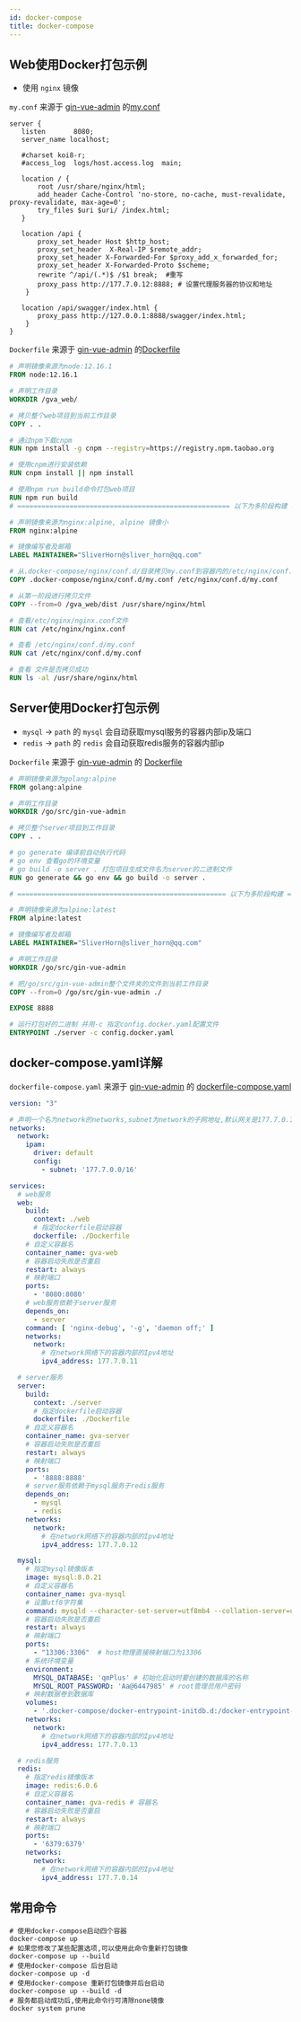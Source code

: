 ```yaml
---
id: docker-compose
title: docker-compose
---
```


## Web使用Docker打包示例

- 使用 `nginx` 镜像

`my.conf` 来源于 [gin-vue-admin](https://github.com/flipped-aurora/gin-vue-admin) 的[my.conf](https://github.com/flipped-aurora/gin-vue-admin/blob/master/web/.docker-compose/nginx/conf.d/my.conf)

 ```shell
server {
    listen       8080;
    server_name localhost;

    #charset koi8-r;
    #access_log  logs/host.access.log  main;

    location / {
        root /usr/share/nginx/html;
        add_header Cache-Control 'no-store, no-cache, must-revalidate, proxy-revalidate, max-age=0';
        try_files $uri $uri/ /index.html;
    }

    location /api {
        proxy_set_header Host $http_host;
        proxy_set_header  X-Real-IP $remote_addr;
        proxy_set_header X-Forwarded-For $proxy_add_x_forwarded_for;
        proxy_set_header X-Forwarded-Proto $scheme;
        rewrite ^/api/(.*)$ /$1 break;  #重写
        proxy_pass http://177.7.0.12:8888; # 设置代理服务器的协议和地址
     }

    location /api/swagger/index.html {
        proxy_pass http://127.0.0.1:8888/swagger/index.html;
     }
 }
 ```

`Dockerfile` 来源于 [gin-vue-admin](https://github.com/flipped-aurora/gin-vue-admin) 的[Dockerfile](https://github.com/flipped-aurora/gin-vue-admin/blob/master/web/Dockerfile)

```dockerfile
# 声明镜像来源为node:12.16.1
FROM node:12.16.1

# 声明工作目录
WORKDIR /gva_web/

# 拷贝整个web项目到当前工作目录
COPY . .

# 通过npm下载cnpm
RUN npm install -g cnpm --registry=https://registry.npm.taobao.org

# 使用cnpm进行安装依赖
RUN cnpm install || npm install

# 使用npm run build命令打包web项目
RUN npm run build
# ===================================================== 以下为多阶段构建 ==========================================================

# 声明镜像来源为nginx:alpine, alpine 镜像小
FROM nginx:alpine

# 镜像编写者及邮箱
LABEL MAINTAINER="SliverHorn@sliver_horn@qq.com"

# 从.docker-compose/nginx/conf.d/目录拷贝my.conf到容器内的/etc/nginx/conf.d/my.conf
COPY .docker-compose/nginx/conf.d/my.conf /etc/nginx/conf.d/my.conf

# 从第一阶段进行拷贝文件
COPY --from=0 /gva_web/dist /usr/share/nginx/html

# 查看/etc/nginx/nginx.conf文件
RUN cat /etc/nginx/nginx.conf

# 查看 /etc/nginx/conf.d/my.conf
RUN cat /etc/nginx/conf.d/my.conf

# 查看 文件是否拷贝成功
RUN ls -al /usr/share/nginx/html
```

## Server使用Docker打包示例

- `mysql` -> `path` 的 `mysql` 会自动获取mysql服务的容器内部ip及端口
- `redis` -> `path` 的 `redis` 会自动获取redis服务的容器内部ip

`Dockerfile` 来源于 [gin-vue-admin](https://github.com/flipped-aurora/gin-vue-admin) 的 [Dockerfile](https://github.com/flipped-aurora/gin-vue-admin/blob/master/server/Dockerfile)

```dockerfile
# 声明镜像来源为golang:alpine
FROM golang:alpine

# 声明工作目录
WORKDIR /go/src/gin-vue-admin

# 拷贝整个server项目到工作目录
COPY . .

# go generate 编译前自动执行代码
# go env 查看go的环境变量
# go build -o server . 打包项目生成文件名为server的二进制文件
RUN go generate && go env && go build -o server .

# ==================================================== 以下为多阶段构建 ==========================================================

# 声明镜像来源为alpine:latest
FROM alpine:latest

# 镜像编写者及邮箱
LABEL MAINTAINER="SliverHorn@sliver_horn@qq.com"

# 声明工作目录
WORKDIR /go/src/gin-vue-admin

# 把/go/src/gin-vue-admin整个文件夹的文件到当前工作目录
COPY --from=0 /go/src/gin-vue-admin ./

EXPOSE 8888

# 运行打包好的二进制 并用-c 指定config.docker.yaml配置文件
ENTRYPOINT ./server -c config.docker.yaml
```

## docker-compose.yaml详解

`dockerfile-compose.yaml` 来源于 [gin-vue-admin](https://github.com/flipped-aurora/gin-vue-admin) 的 [dockerfile-compose.yaml](https://github.com/flipped-aurora/gin-vue-admin/blob/master/docker-compose.yaml)

```yaml
version: "3"

# 声明一个名为network的networks,subnet为network的子网地址,默认网关是177.7.0.1
networks:
  network:
    ipam:
      driver: default
      config:
        - subnet: '177.7.0.0/16'

services:
  # web服务
  web:
    build:
      context: ./web
      # 指定dockerfile启动容器
      dockerfile: ./Dockerfile
    # 自定义容器名
    container_name: gva-web
    # 容器启动失败是否重启
    restart: always
    # 映射端口
    ports:
      - '8080:8080'
    # web服务依赖于server服务
    depends_on:
      - server
    command: [ 'nginx-debug', '-g', 'daemon off;' ]
    networks:
      network:
        # 在network网络下的容器内部的Ipv4地址
        ipv4_address: 177.7.0.11

  # server服务
  server:
    build:
      context: ./server
      # 指定dockerfile启动容器
      dockerfile: ./Dockerfile
    # 自定义容器名
    container_name: gva-server
    # 容器启动失败是否重启
    restart: always
    # 映射端口
    ports:
      - '8888:8888'
    # server服务依赖于mysql服务于redis服务
    depends_on:
      - mysql
      - redis
    networks:
      network:
      	# 在network网络下的容器内部的Ipv4地址
        ipv4_address: 177.7.0.12

  mysql:
    # 指定mysql镜像版本
    image: mysql:8.0.21
    # 自定义容器名
    container_name: gva-mysql
    # 设置utf8字符集
    command: mysqld --character-set-server=utf8mb4 --collation-server=utf8mb4_unicode_ci 
    # 容器启动失败是否重启
    restart: always
    # 映射端口
    ports:
      - "13306:3306"  # host物理直接映射端口为13306
    # 系统环境变量
    environment:
      MYSQL_DATABASE: 'qmPlus' # 初始化启动时要创建的数据库的名称
      MYSQL_ROOT_PASSWORD: 'Aa@6447985' # root管理员用户密码
    # 映射数据卷到数据库
    volumes:
      - '.docker-compose/docker-entrypoint-initdb.d:/docker-entrypoint-initdb.d'
    networks:
      network:
        # 在network网络下的容器内部的Ipv4地址
        ipv4_address: 177.7.0.13

  # redis服务
  redis:
    # 指定redis镜像版本
    image: redis:6.0.6
    # 自定义容器名
    container_name: gva-redis # 容器名
    # 容器启动失败是否重启
    restart: always
    # 映射端口
    ports:
      - '6379:6379'
    networks:
      network:
        # 在network网络下的容器内部的Ipv4地址
        ipv4_address: 177.7.0.14
```

## 常用命令

```shell
# 使用docker-compose启动四个容器
docker-compose up
# 如果您修改了某些配置选项,可以使用此命令重新打包镜像
docker-compose up --build
# 使用docker-compose 后台启动
docker-compose up -d
# 使用docker-compose 重新打包镜像并后台启动
docker-compose up --build -d
# 服务都启动成功后,使用此命令行可清除none镜像
docker system prune
```





















































